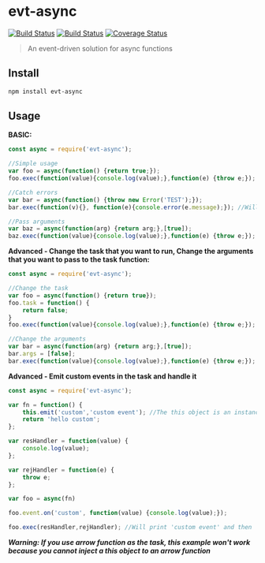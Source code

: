 # evt-async
[![Build Status](https://dev.azure.com/ksryy/evt-async/_apis/build/status/KsRyY.evt-async?branchName=master)](https://dev.azure.com/ksryy/evt-async/_build/latest?definitionId=1&branchName=master) [![Build Status](https://travis-ci.com/KsRyY/evt-async.svg?branch=master)](https://travis-ci.com/KsRyY/evt-async) [![Coverage Status](https://coveralls.io/repos/github/KsRyY/evt-async/badge.svg?branch=master)](https://coveralls.io/github/KsRyY/evt-async?branch=master)

> An event-driven solution for async functions

## Install

``` bash
npm install evt-async
```

## Usage

**BASIC:**
``` javascript
const async = require('evt-async');

//Simple usage
var foo = async(function() {return true;});
foo.exec(function(value){console.log(value);},function(e) {throw e;}); //Will print true

//Catch errors
var bar = async(function() {throw new Error('TEST');});
bar.exec(function(v){}, function(e){console.error(e.message);}); //Will print 'TEST' at stderr

//Pass arguments
var baz = async(function(arg) {return arg;},[true]);
baz.exec(function(value){console.log(value);},function(e) {throw e;}); //Will print true
```

**Advanced - Change the task that you want to run, Change the arguments that you want to pass to the task function:**
``` javascript
const async = require('evt-async');

//Change the task
var foo = async(function() {return true});
foo.task = function() {
	return false;
}
foo.exec(function(value){console.log(value);},function(e) {throw e;}); //Will print false, not true

//Change the arguments
var bar = async(function(arg) {return arg;},[true]);
bar.args = [false];
bar.exec(function(value){console.log(value);},function(e) {throw e;}); //Will print false not true
```

**Advanced - Emit custom events in the task and handle it**
``` javascript
const async = require('evt-async');

var fn = function() {
	this.emit('custom','custom event'); //The this object is an instance of eventemitter2, injected by the apply() function
	return 'hello custom';
};

var resHandler = function(value) {
	console.log(value);
};

var rejHandler = function(e) {
	throw e;
};

var foo = async(fn)

foo.event.on('custom', function(value) {console.log(value);});

foo.exec(resHandler,rejHandler); //Will print 'custom event' and then 'hello coustom'
```
***Warning: If you use arrow function as the task, this example won't work because you cannot inject a this object to an arrow function***
